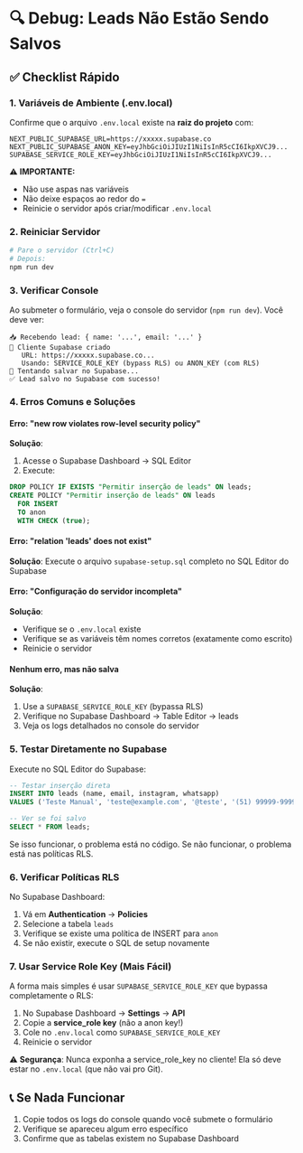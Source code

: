 # 🔍 Debug: Leads Não Estão Sendo Salvos

## ✅ Checklist Rápido

### 1. Variáveis de Ambiente (.env.local)

Confirme que o arquivo `.env.local` existe na **raiz do projeto** com:

```env
NEXT_PUBLIC_SUPABASE_URL=https://xxxxx.supabase.co
NEXT_PUBLIC_SUPABASE_ANON_KEY=eyJhbGciOiJIUzI1NiIsInR5cCI6IkpXVCJ9...
SUPABASE_SERVICE_ROLE_KEY=eyJhbGciOiJIUzI1NiIsInR5cCI6IkpXVCJ9...
```

⚠️ **IMPORTANTE:**
- Não use aspas nas variáveis
- Não deixe espaços ao redor do `=`
- Reinicie o servidor após criar/modificar `.env.local`

### 2. Reiniciar Servidor

```bash
# Pare o servidor (Ctrl+C)
# Depois:
npm run dev
```

### 3. Verificar Console

Ao submeter o formulário, veja o console do servidor (`npm run dev`). Você deve ver:

```
📥 Recebendo lead: { name: '...', email: '...' }
🔌 Cliente Supabase criado
   URL: https://xxxxx.supabase.co...
   Usando: SERVICE_ROLE_KEY (bypass RLS) ou ANON_KEY (com RLS)
💾 Tentando salvar no Supabase...
✅ Lead salvo no Supabase com sucesso!
```

### 4. Erros Comuns e Soluções

#### Erro: "new row violates row-level security policy"
**Solução**: 
1. Acesse o Supabase Dashboard → SQL Editor
2. Execute:
```sql
DROP POLICY IF EXISTS "Permitir inserção de leads" ON leads;
CREATE POLICY "Permitir inserção de leads" ON leads
  FOR INSERT
  TO anon
  WITH CHECK (true);
```

#### Erro: "relation 'leads' does not exist"
**Solução**: Execute o arquivo `supabase-setup.sql` completo no SQL Editor do Supabase

#### Erro: "Configuração do servidor incompleta"
**Solução**: 
- Verifique se o `.env.local` existe
- Verifique se as variáveis têm nomes corretos (exatamente como escrito)
- Reinicie o servidor

#### Nenhum erro, mas não salva
**Solução**:
1. Use a `SUPABASE_SERVICE_ROLE_KEY` (bypassa RLS)
2. Verifique no Supabase Dashboard → Table Editor → leads
3. Veja os logs detalhados no console do servidor

### 5. Testar Diretamente no Supabase

Execute no SQL Editor do Supabase:

```sql
-- Testar inserção direta
INSERT INTO leads (name, email, instagram, whatsapp)
VALUES ('Teste Manual', 'teste@example.com', '@teste', '(51) 99999-9999');

-- Ver se foi salvo
SELECT * FROM leads;
```

Se isso funcionar, o problema está no código. Se não funcionar, o problema está nas políticas RLS.

### 6. Verificar Políticas RLS

No Supabase Dashboard:
1. Vá em **Authentication** → **Policies**
2. Selecione a tabela `leads`
3. Verifique se existe uma política de INSERT para `anon`
4. Se não existir, execute o SQL de setup novamente

### 7. Usar Service Role Key (Mais Fácil)

A forma mais simples é usar `SUPABASE_SERVICE_ROLE_KEY` que bypassa completamente o RLS:

1. No Supabase Dashboard → **Settings** → **API**
2. Copie a **service_role key** (não a anon key!)
3. Cole no `.env.local` como `SUPABASE_SERVICE_ROLE_KEY`
4. Reinicie o servidor

⚠️ **Segurança**: Nunca exponha a service_role_key no cliente! Ela só deve estar no `.env.local` (que não vai pro Git).

## 📞 Se Nada Funcionar

1. Copie todos os logs do console quando você submete o formulário
2. Verifique se apareceu algum erro específico
3. Confirme que as tabelas existem no Supabase Dashboard

